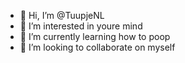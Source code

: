 - 👋 Hi, I’m @TuupjeNL
- 👀 I’m interested in youre mind
- 🌱 I’m currently learning how to poop
- 💞️ I’m looking to collaborate on myself

<!---
TuupjeNL/TuupjeNL is a ✨ special ✨ repository because its `README.md` (this file) appears on your GitHub profile.
You can click the Preview link to take a look at your changes.
--->
